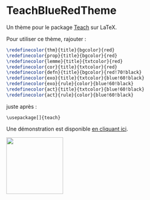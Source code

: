# TeachBlueRedTheme
Un thème pour le package [Teach](https://www.mathweb.fr/euclide/les-packages-personnels-latex-stephane-pasquet/) sur LaTeX.

Pour utiliser ce thème, rajouter :

```latex
\redefinecolor{thm}{title}{bgcolor}{red}
\redefinecolor{prop}{title}{bgcolor}{red}
\redefinecolor{lemme}{title}{txtcolor}{red}
\redefinecolor{cor}{title}{txtcolor}{red}
\redefinecolor{defn}{title}{bgcolor}{red!70!black}
\redefinecolor{exo}{title}{txtcolor}{blue!60!black}
\redefinecolor{exo}{rule}{color}{blue!60!black}
\redefinecolor{act}{title}{txtcolor}{blue!60!black}
\redefinecolor{act}{rule}{color}{blue!60!black}
```

juste après :

```
\usepackage[]{teach}
```

Une démonstration est disponible [en cliquant ici](https://github.com/DegrangeM/TeachBlueRedTheme/blob/master/demo.pdf).

<img src="https://user-images.githubusercontent.com/53106394/208496988-443bee6e-c739-4eca-b954-fb76df4036b6.png" style="height:150px;" />
